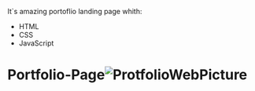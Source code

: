 It`s amazing portoflio landing page whith:
 - HTML
 - CSS
 - JavaScript


# Portfolio-Page![ProtfolioWebPicture](https://user-images.githubusercontent.com/118168761/218989190-5ab6a420-1ee7-4be5-965a-c8cb32584339.jpeg)
